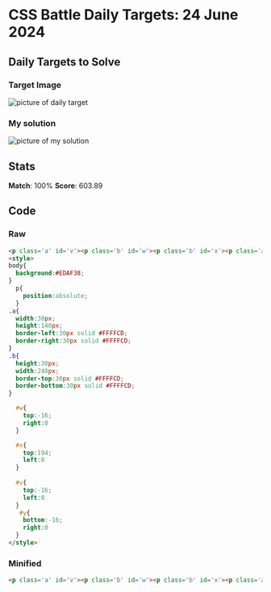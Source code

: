 

# CSS Battle Daily Targets: 24 June 2024

## Daily Targets to Solve

### Target Image

![picture of daily target](https://github.com/BekiaD/cssbattle/assets/144695091/d4338135-6cda-4d9a-808f-810e8e3e61b3)

### My solution

![picture of my solution](https://github.com/BekiaD/cssbattle/assets/144695091/9ed0932e-89c4-4ae7-893c-a41dc8142f55)

## Stats

**Match**: 100%
**Score**: 603.89

## Code

### Raw

```html
<p class='a' id='v'><p class='b' id='w'><p class='b' id='x'><p class='a' id='y'>
<style>
body{
  background:#EDAF38;
}
  p{
    position:absolute;
  }
.a{
  width:30px;
  height:140px;
  border-left:30px solid #FFFFCD;
  border-right:30px solid #FFFFCD;
}
.b{
  height:30px;
  width:240px;
  border-top:30px solid #FFFFCD;
  border-bottom:30px solid #FFFFCD;
}

  #w{
    top:-16;
    right:0
  }

  #x{
    top:194;
    left:0
  }
  
  #v{
    top:-16;
    left:0
  }
   #y{
    bottom:-16;
    right:0
  }
</style>


```

### Minified

```html
<p class='a' id='v'><p class='b' id='w'><p class='b' id='x'><p class='a' id='y'><style>body{background:#EDAF38}p{position:absolute}.a{width:30;height:140;border-left:30px solid #FFFFCD;border-right:30px solid #FFFFCD}.b{height:30;width:240;border-top:30px solid #FFFFCD;border-bottom:30px solid #FFFFCD}#w{top:-16;right:0}#x{top:194;left:0}#v{top:-16;left:0}#y{bottom:-16;right:0}</style>
```
